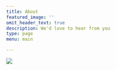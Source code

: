 ```yaml
---
title: About
featured_image: ''
omit_header_text: true
description: We'd love to hear from you
type: page
menu: main

---
```




![](/images/Agile.jpg)